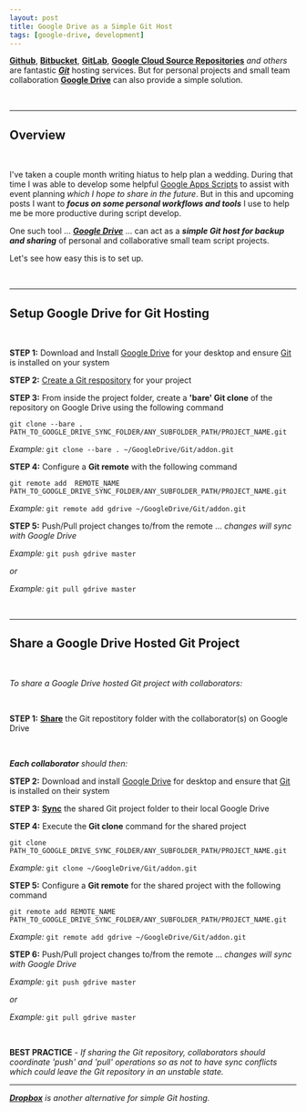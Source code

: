 ```yaml
---
layout: post
title: Google Drive as a Simple Git Host
tags: [google-drive, development]
---
```



**[Github](https://github.com/)**, **[Bitbucket](https://bitbucket.org/)**, **[GitLab](https://about.gitlab.com/)**, **[Google Cloud Source Repositories](https://cloud.google.com/source-repositories/docs/)** *and others* are fantastic ***[Git](https://en.wikipedia.org/wiki/Git_(software))*** hosting services.   But for personal projects and small team collaboration **[Google Drive](https://www.google.com/drive/)** can also provide a simple solution.  

<br>

---


## Overview

<br>

I've taken a couple month writing hiatus to help plan a wedding.  During that time I was able to develop some helpful [Google Apps Scripts](https://www.google.com/script/start/) to assist with event planning *which I hope to share in the future*.  But in this and upcoming posts I want to ***focus on some personal workflows and tools*** I use to help me be more productive during script develop.

One such tool ... ***[Google Drive](https://www.google.com/drive/)*** ... can act as a ***simple Git host for backup and sharing*** of personal and collaborative small team script projects.  

Let's see how easy this is to set up.

<br>

---



## Setup Google Drive for Git Hosting

<br>



**STEP 1:** Download and Install [Google Drive](https://www.google.com/drive/download/) for your desktop and ensure [Git](https://git-scm.com/book/en/v2/Getting-Started-Installing-Git) is installed on your system


**STEP 2:** [Create a Git respository](https://git-scm.com/book/en/v2/Git-Basics-Getting-a-Git-Repository) for your project



**STEP 3:** From inside the project folder, create a **'bare' Git clone** of the repository on Google Drive using the following command

`git clone --bare . PATH_TO_GOOGLE_DRIVE_SYNC_FOLDER/ANY_SUBFOLDER_PATH/PROJECT_NAME.git`

*Example:*  `git clone --bare . ~/GoogleDrive/Git/addon.git`


**STEP 4:** Configure a **Git remote** with the following command

`git remote add  REMOTE_NAME  PATH_TO_GOOGLE_DRIVE_SYNC_FOLDER/ANY_SUBFOLDER_PATH/PROJECT_NAME.git`

*Example:*  `git remote add gdrive ~/GoogleDrive/Git/addon.git`


**STEP 5:** Push/Pull project changes to/from the remote ... *changes will sync with Google Drive*


*Example:* `git push gdrive master`

*or*  

*Example:* `git pull gdrive master`

<br>

---

## Share a Google Drive Hosted Git Project

<br>

*To share a Google Drive hosted Git project with collaborators:*

<br>

**STEP 1:** **[Share](https://support.google.com/drive/answer/2494822)** the Git repostitory folder with the collaborator(s) on Google Drive


<br>

*__Each collaborator__ should then:*


**STEP 2:** Download and install [Google Drive](https://www.google.com/drive/download/) for desktop and ensure that [Git](https://git-scm.com/book/en/v2/Getting-Started-Installing-Git) is installed on their system


**STEP 3:** **[Sync](https://support.google.com/drive/answer/2375083?hl=en)** the shared Git project folder to their local Google Drive


**STEP 4:** Execute the **Git clone** command for the shared project

`git clone PATH_TO_GOOGLE_DRIVE_SYNC_FOLDER/ANY_SUBFOLDER_PATH/PROJECT_NAME.git`


*Example:*  `git clone ~/GoogleDrive/Git/addon.git`




**STEP 5:** Configure a **Git remote** for the shared project with the following command 

`git remote add REMOTE_NAME PATH_TO_GOOGLE_DRIVE_SYNC_FOLDER/ANY_SUBFOLDER_PATH/PROJECT_NAME.git`


*Example:* `git remote add gdrive ~/GoogleDrive/Git/addon.git`



**STEP 6:** Push/Pull project changes to/from the remote ... *changes will sync with Google Drive*

*Example:* `git push gdrive master`

*or*

*Example:* `git pull gdrive master`

<br> 

<i class="fa fa-hand-o-right"></i> **BEST PRACTICE** - *If sharing the Git repository, collaborators should coordinate 'push' and 'pull' operations so as not to have sync conflicts which could leave the Git repository in an unstable state.*

---

<i class="fa fa-exclamation-circle"></i> *__[Dropbox](https://www.dropbox.com/)__ is another alternative for simple Git hosting.*


